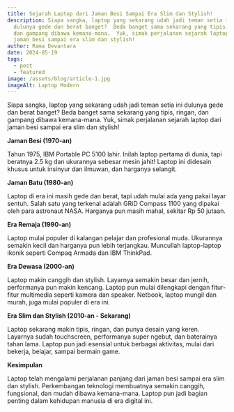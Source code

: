 ```yaml
---
title: Sejarah Laptop dari Jaman Besi Sampai Era Slim dan Stylish!
description: Siapa sangka, laptop yang sekarang udah jadi teman setia ini
  dulunya gede dan berat banget?  Beda banget sama sekarang yang tipis, ringan,
  dan gampang dibawa kemana-mana.  Yuk, simak perjalanan sejarah laptop dari
  jaman besi sampai era slim dan stylish!
author: Rama Devantara
date: 2024-05-19
tags:
  - post
  - featured
image: /assets/blog/article-1.jpg
imageAlt: Laptop Modern
---
```

Siapa sangka, laptop yang sekarang udah jadi teman setia ini dulunya gede dan berat banget?  Beda banget sama sekarang yang tipis, ringan, dan gampang dibawa kemana-mana.  Yuk, simak perjalanan sejarah laptop dari jaman besi sampai era slim dan stylish!

**Jaman Besi (1970-an)**

Tahun 1975, IBM Portable PC 5100 lahir.  Inilah laptop pertama di dunia, tapi beratnya 2.5 kg dan ukurannya sebesar mesin jahit!  Laptop ini didesain khusus untuk insinyur dan ilmuwan, dan harganya selangit.

**Jaman Batu (1980-an)**

Laptop di era ini masih gede dan berat, tapi udah mulai ada yang pakai layar sentuh.  Salah satu yang terkenal adalah GRiD Compass 1100 yang dipakai oleh para astronaut NASA.  Harganya pun masih mahal, sekitar Rp 50 jutaan.

**Era Remaja (1990-an)**

Laptop mulai populer di kalangan pelajar dan profesional muda.  Ukurannya semakin kecil dan harganya pun lebih terjangkau.  Muncullah laptop-laptop ikonik seperti Compaq Armada dan IBM ThinkPad.

**Era Dewasa (2000-an)**

Laptop makin canggih dan stylish.  Layarnya semakin besar dan jernih, performanya pun makin kencang.  Laptop pun mulai dilengkapi dengan fitur-fitur multimedia seperti kamera dan speaker.  Netbook, laptop mungil dan murah, juga mulai populer di era ini.

**Era Slim dan Stylish (2010-an - Sekarang)**

Laptop sekarang makin tipis, ringan, dan punya desain yang keren.  Layarnya sudah touchscreen, performanya super ngebut, dan baterainya tahan lama.  Laptop pun jadi esensial untuk berbagai aktivitas, mulai dari bekerja, belajar, sampai bermain game.

**Kesimpulan**

Laptop telah mengalami perjalanan panjang dari jaman besi sampai era slim dan stylish.  Perkembangan teknologi membuatnya semakin canggih, fungsional, dan mudah dibawa kemana-mana.  Laptop pun jadi bagian penting dalam kehidupan manusia di era digital ini.